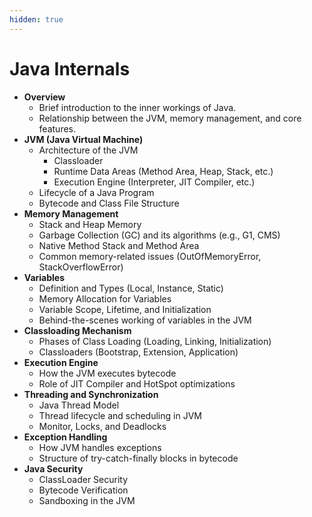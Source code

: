 ```yaml
---
hidden: true
---
```


# Java Internals

* **Overview**
  * Brief introduction to the inner workings of Java.
  * Relationship between the JVM, memory management, and core features.
* **JVM (Java Virtual Machine)**
  * Architecture of the JVM
    * Classloader
    * Runtime Data Areas (Method Area, Heap, Stack, etc.)
    * Execution Engine (Interpreter, JIT Compiler, etc.)
  * Lifecycle of a Java Program
  * Bytecode and Class File Structure
* **Memory Management**
  * Stack and Heap Memory
  * Garbage Collection (GC) and its algorithms (e.g., G1, CMS)
  * Native Method Stack and Method Area
  * Common memory-related issues (OutOfMemoryError, StackOverflowError)
* **Variables**
  * Definition and Types (Local, Instance, Static)
  * Memory Allocation for Variables
  * Variable Scope, Lifetime, and Initialization
  * Behind-the-scenes working of variables in the JVM
* **Classloading Mechanism**
  * Phases of Class Loading (Loading, Linking, Initialization)
  * Classloaders (Bootstrap, Extension, Application)
* **Execution Engine**
  * How the JVM executes bytecode
  * Role of JIT Compiler and HotSpot optimizations
* **Threading and Synchronization**
  * Java Thread Model
  * Thread lifecycle and scheduling in JVM
  * Monitor, Locks, and Deadlocks
* **Exception Handling**
  * How JVM handles exceptions
  * Structure of try-catch-finally blocks in bytecode
* **Java Security**
  * ClassLoader Security
  * Bytecode Verification
  * Sandboxing in the JVM

